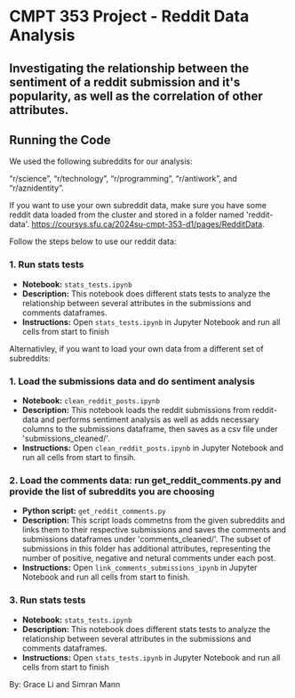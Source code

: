 # CMPT 353 Project - Reddit Data Analysis

## Investigating the relationship between the sentiment of a reddit submission and it's popularity, as well as the correlation of other attributes. 

## Running the Code
We used the following subreddits for our analysis: 

  “r/science”, “r/technology”, “r/programming”, “r/antiwork”, and “r/aznidentity”. 
  
If you want to use your own subreddit data, make sure you have some reddit data loaded from the cluster and stored in a folder named 'reddit-data'. https://coursys.sfu.ca/2024su-cmpt-353-d1/pages/RedditData. 

Follow the steps below to use our reddit data: 


### 1.  Run stats tests 

- **Notebook:** `stats_tests.ipynb`
- **Description:** This notebook does different stats tests to analyze the relationship between several attributes in the submissions and comments dataframes.
- **Instructions:** Open `stats_tests.ipynb` in Jupyter Notebook and run all cells from start to finish


Alternativley, if you want to load your own data from a different set of subreddits: 


### 1. Load the submissions data and do sentiment analysis 

- **Notebook:** `clean_reddit_posts.ipynb`
- **Description:** This notebook loads the reddit submissions from reddit-data and performs sentiment analysis as well as adds necessary columns to the submissions dataframe, then saves as a csv file under 'submissions_cleaned/'. 
- **Instructions:** Open `clean_reddit_posts.ipynb` in Jupyter Notebook and run all cells from start to finsih. 

### 2. Load the comments data: run get_reddit_comments.py and provide the list of subreddits you are choosing 
- **Python script:** `get_reddit_comments.py`
- **Description:** This script loads commetns from the given subreddits and links them to their respective submissions and saves the comments and submissions dataframes under 'comments_cleaned/'. The subset of submissions in this folder has additional attributes, representing the number of positive, negative and netural comments under each post.
- **Instructions:** Open `link_comments_submissions_ipynb` in Jupyter Notebook and run all cells from start to finish. 

### 3. Run stats tests 

- **Notebook:** `stats_tests.ipynb`
- **Description:** This notebook does different stats tests to analyze the relationship between several attributes in the submissions and comments dataframes.
- **Instructions:** Open `stats_tests.ipynb` in Jupyter Notebook and run all cells from start to finish


By: Grace Li and Simran Mann 
